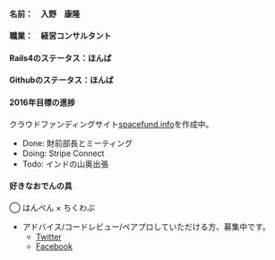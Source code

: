 #### 名前：　入野　康隆

#### 職業：　経営コンサルタント

#### Rails4のステータス：ほんば

#### Githubのステータス：ほんば

#### 2016年目標の進捗
クラウドファンディングサイト[spacefund.info](http://www.spacefund.info/ja/hello "Spacefund")を作成中。
* Done: 財前部長とミーティング
* Doing:  Stripe Connect
* Todo: インドの山奥出張  

#### 好きなおでんの具
◯ はんぺん
× ちくわぶ

* アドバイス/コードレビュー/ペアプロしていただける方、募集中です。
  * [Twitter](https://twitter.com/Yasu_Irino "Irino's Twitter")
  * [Facebook](https://www.facebook.com/irinoyasu "Irino's Facebook")